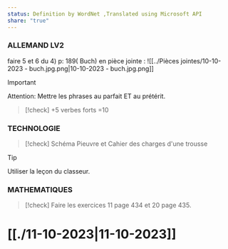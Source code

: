 ```yaml
---
status: Definition by WordNet ,Translated using Microsoft API
share: "true"
---
```

### ALLEMAND LV2
faire 5 et 6 du 4) p: 189( Buch) en pièce jointe : ![[../Pièces jointes/10-10-2023 - buch.jpg.png|10-10-2023 - buch.jpg.png]]
> [!important] 
> Attention: Mettre les phrases au parfait ET au prétérit.

> [!check] 
> +5 verbes forts =10 

### TECHNOLOGIE
> [!check] 
> Schéma Pieuvre et Cahier des charges d'une trousse
 
> [!tip] 
> Utiliser la leçon du classeur.

### MATHEMATIQUES
> [!check] 
> Faire les exercices 11 page 434 et 20 page 435. 

# [[./11-10-2023|11-10-2023]]